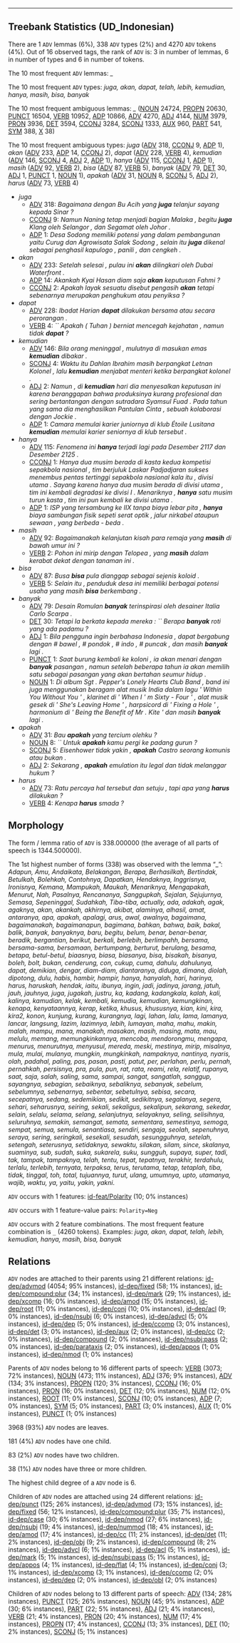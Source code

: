 

--------------------------------------------------------------------------------

## Treebank Statistics (UD_Indonesian)

There are 1 `ADV` lemmas (6%), 338 `ADV` types (2%) and 4270 `ADV` tokens (4%).
Out of 16 observed tags, the rank of `ADV` is: 3 in number of lemmas, 6 in number of types and 6 in number of tokens.

The 10 most frequent `ADV` lemmas: <em>_</em>

The 10 most frequent `ADV` types:  <em>juga, akan, dapat, telah, lebih, kemudian, hanya, masih, bisa, banyak</em>

The 10 most frequent ambiguous lemmas: <em>_</em> ([NOUN]() 24724, [PROPN]() 20630, [PUNCT]() 16504, [VERB]() 10952, [ADP]() 10866, [ADV]() 4270, [ADJ]() 4144, [NUM]() 3979, [PRON]() 3936, [DET]() 3594, [CCONJ]() 3284, [SCONJ]() 1333, [AUX]() 960, [PART]() 541, [SYM]() 388, [X]() 38)

The 10 most frequent ambiguous types:  <em>juga</em> ([ADV]() 318, [CCONJ]() 9, [ADP]() 1), <em>akan</em> ([ADV]() 233, [ADP]() 14, [CCONJ]() 2), <em>dapat</em> ([ADV]() 228, [VERB]() 4), <em>kemudian</em> ([ADV]() 146, [SCONJ]() 4, [ADJ]() 2, [ADP]() 1), <em>hanya</em> ([ADV]() 115, [CCONJ]() 1, [ADP]() 1), <em>masih</em> ([ADV]() 92, [VERB]() 2), <em>bisa</em> ([ADV]() 87, [VERB]() 5), <em>banyak</em> ([ADV]() 79, [DET]() 30, [ADJ]() 1, [PUNCT]() 1, [NOUN]() 1), <em>apakah</em> ([ADV]() 31, [NOUN]() 8, [SCONJ]() 5, [ADJ]() 2), <em>harus</em> ([ADV]() 73, [VERB]() 4)


* <em>juga</em>
  * [ADV]() 318: <em>Bagaimana dengan Bu Acih yang <b>juga</b> telanjur sayang kepada Sinar ?</em>
  * [CCONJ]() 9: <em>Namun Naning tetap menjadi bagian Malaka , begitu <b>juga</b> Klang oleh Selangor , dan Segamat oleh Johor .</em>
  * [ADP]() 1: <em>Desa Sodong memiliki potensi yang dalam pembangunan yaitu Curug dan Agrowisata Salak Sodong , selain itu <b>juga</b> dikenal sebagai penghasil kapulogo , panili , dan cengkeh .</em>
* <em>akan</em>
  * [ADV]() 233: <em>Setelah selesai , pulau ini <b>akan</b> dilingkari oleh Dubai Waterfront .</em>
  * [ADP]() 14: <em>Akankah Kyai Hasan diam saja <b>akan</b> keputusan Fahmi ?</em>
  * [CCONJ]() 2: <em>Apakah layak sesuatu disebut pengasih <b>akan</b> tetapi sebenarnya merupakan penghukum atau penyiksa ?</em>
* <em>dapat</em>
  * [ADV]() 228: <em>Ibadat Harian <b>dapat</b> dilakukan bersama atau secara perorangan .</em>
  * [VERB]() 4: <em>`` Apakah ( Tuhan ) berniat mencegah kejahatan , namun tidak <b>dapat</b> ?</em>
* <em>kemudian</em>
  * [ADV]() 146: <em>Bila orang meninggal , mulutnya di masukan emas <b>kemudian</b> dibakar .</em>
  * [SCONJ]() 4: <em>Waktu itu Dahlan Ibrahim masih berpangkat Letnan Kolonel , lalu <b>kemudian</b> menjabat menteri ketika berpangkat kolonel .</em>
  * [ADJ]() 2: <em>Namun , di <b>kemudian</b> hari dia menyesalkan keputusan ini karena beranggapan bahwa produksinya kurang profesional dan sering bertantangan dengan sutradara Syamsul Fuad . Pada tahun yang sama dia menghasilkan Pantulan Cinta , sebuah kolaborasi dengan Jockie .</em>
  * [ADP]() 1: <em>Camara memulai karier juniornya di klub Étoile Lusitana <b>kemudian</b> memulai karier seniornya di klub tersebut .</em>
* <em>hanya</em>
  * [ADV]() 115: <em>Fenomena ini <b>hanya</b> terjadi lagi pada Desember 2117 dan Desember 2125 .</em>
  * [CCONJ]() 1: <em>Hanya dua musim berada di kasta kedua kompetisi sepakbola nasional , tim berjuluk Laskar Padjadjaran sukses menembus pentas tertinggi sepakbola nasional kala itu , divisi utama . Sayang karena hanya dua musim berada di divisi utama , tim ini kembali degradasi ke divisi I . Menariknya , <b>hanya</b> satu musim turun kasta , tim ini pun kembali ke divisi utama .</em>
  * [ADP]() 1: <em>ISP yang tersambung ke IIX tanpa biaya lebar pita , <b>hanya</b> biaya sambungan fisik sepeti serat optik , jalur nirkabel ataupun sewaan , yang berbeda - beda .</em>
* <em>masih</em>
  * [ADV]() 92: <em>Bagaimanakah kelanjutan kisah para remaja yang <b>masih</b> di bawah umur ini ?</em>
  * [VERB]() 2: <em>Pohon ini mirip dengan Telopea , yang <b>masih</b> dalam kerabat dekat dengan tanaman ini .</em>
* <em>bisa</em>
  * [ADV]() 87: <em>Busa <b>bisa</b> pula dianggap sebagai sejenis koloid .</em>
  * [VERB]() 5: <em>Selain itu , penduduk desa ini memiliki berbagai potensi usaha yang masih <b>bisa</b> berkembang .</em>
* <em>banyak</em>
  * [ADV]() 79: <em>Desain Romulan <b>banyak</b> terinspirasi oleh desainer Italia Carlo Scarpa .</em>
  * [DET]() 30: <em>Tetapi Ia berkata kepada mereka : `` Berapa <b>banyak</b> roti yang ada padamu ?</em>
  * [ADJ]() 1: <em>Bila pengguna ingin berbahasa Indonesia , dapat bergabung dengan # bawel , # pondok , # indo , # puncak , dan masih <b>banyak</b> lagi .</em>
  * [PUNCT]() 1: <em>Saat burung kembali ke koloni , ia akan menari dengan <b>banyak</b> pasangan , namun setelah beberapa tahun ia akan memilih satu sebagai pasangan yang akan bertahan seumur hidup .</em>
  * [NOUN]() 1: <em>Di album Sgt . Pepper's Lonely Hearts Club Band , band ini juga menggunakan beragam alat musik India dalam lagu ' Within You Without You ' , klarinet di ' When I ' m Sixty - Four ' , alat musik gesek di ' She's Leaving Home ' , harpsicord di ' Fixing a Hole ' , harmonium di ' Being the Benefit of Mr . Kite ' dan masih <b>banyak</b> lagi .</em>
* <em>apakah</em>
  * [ADV]() 31: <em>Bau <b>apakah</b> yang tercium olehku ?</em>
  * [NOUN]() 8: <em>`` Untuk <b>apakah</b> kamu pergi ke padang gurun ?</em>
  * [SCONJ]() 5: <em>Eisenhower tidak yakin , <b>apakah</b> Castro seorang komunis atau bukan .</em>
  * [ADJ]() 2: <em>Sekarang , <b>apakah</b> emulation itu legal dan tidak melanggar hukum ?</em>
* <em>harus</em>
  * [ADV]() 73: <em>Ratu percaya hal tersebut dan setuju , tapi apa yang <b>harus</b> dilakukan ?</em>
  * [VERB]() 4: <em>Kenapa <b>harus</b> smada ?</em>

## Morphology

The form / lemma ratio of `ADV` is 338.000000 (the average of all parts of speech is 1344.500000).

The 1st highest number of forms (338) was observed with the lemma “_”: <em>Adapun, Amu, Andaikata, Belakangan, Berapa, Berhasilkah, Bertindak, Betulkah, Bolehkah, Contohnya, Dapatkan, Hendaknya, Inggrisnya, Ironisnya, Kemana, Mampukah, Maukah, Menariknya, Mengapakah, Menurut, Nah, Pasalnya, Rencananya, Sanggupkah, Sejalan, Sejujurnya, Semasa, Sepeninggal, Sudahkah, Tiba-tiba, actually, ada, adakah, agak, agaknya, akan, akankah, akhirnya, akibat, alaminya, alhasil, amat, antaranya, apa, apakah, apalagi, arus, awal, awalnya, bagaimana, bagaimanakah, bagaimanapun, bagimana, bahkan, bahwa, baik, bakal, balik, banyak, banyaknya, baru, begitu, belum, benar, benar-benar, beradik, bergantian, berikut, berkali, berlebih, berlimpahh, bersama, bersama-sama, bersamaan, bertumpang, berturut, berulang, besama, betapa, betul-betul, biaasnya, biasa, biasanya, bisa, bisakah, bisanya, boleh, bolt, bukan, cenderung, con, cukup, cuma, dahulu, dahulunya, dapat, demikian, dengar, diam-diam, diantaranya, diduga, dimana, diolah, dipotong, dulu, habis, hambir, hampir, hanya, hanyalah, hari, harinya, harus, haruskah, hendak, iaitu, ibunya, ingin, jadi, jadinya, jarang, jatuh, jauh, jauhnya, juga, jugakah, justru, ka, kadang, kadangkala, kalah, kali, kalinya, kamudian, kelak, kembali, kemudia, kemudian, kemungkinan, kenapa, kenyataannya, kerap, ketika, khusus, khususnya, kian, kini, kira, kira2, konon, kunjung, kurang, kurangnya, lagi, lahan, lalu, lama, lamanya, lancar, langsung, lazim, lazimnya, lebih, lumayan, maha, mahu, makin, malah, mampu, mana, manakah, masakan, masih, masing, mata, mau, melulu, memang, memungkinkannya, mencoba, mendorongmu, mengapa, menurus, menurutnya, menyusul, mereda, meski, mestinya, mirip, misalnya, mula, mulai, mulanya, mungkin, mungkinkah, nampaknya, nantinya, nyaris, olah, padahal, paling, pas, pasan, pasti, patut, per, perlahan, perlu, pernah, pernahkah, persisnya, pra, pula, pun, rat, rata, reami, rela, relatif, rupanya, saat, saja, salah, saling, sama, sampai, sangat, sangatlah, sanggup, sayangnya, sebagian, sebaiknya, sebaliknya, sebanyak, sebelum, sebelumnya, sebenarnya, sebentar, sebetulnya, sebisa, secara, secepatnya, sedang, sedemikian, sedikit, sedikitnya, segalanya, segera, sehari, seharusnya, seiring, sekali, sekaligus, sekalipun, sekarang, sekedar, selain, selalu, selama, selang, selanjutnya, selayaknya, seling, selisihnya, seluruhnya, semakin, semangat, semata, sementara, semestinya, semoga, sempat, semua, semula, senantiasa, sendiri, sengaja, seolah, sepenuhnya, seraya, sering, seringkali, sesekali, sesudah, sesungguhnya, setelah, setengah, seterusnya, setidaknya, sewaktu, silakan, silam, since, skalanya, suaminya, sub, sudah, suka, sukarela, suku, sungguh, supaya, super, tadi, tak, tampak, tampaknya, telah, tentu, tepat, tepatnya, terakhir, terdahulu, terlalu, terlebih, ternyata, terpaksa, terus, terutama, tetap, tetaplah, tiba, tidak, tinggal, toh, total, tujuannya, turut, ulang, umumnya, upto, utamanya, wajib, waktu, ya, yaitu, yakin, yakni</em>.

`ADV` occurs with 1 features: [id-feat/Polarity]() (10; 0% instances)

`ADV` occurs with 1 feature-value pairs: `Polarity=Neg`

`ADV` occurs with 2 feature combinations.
The most frequent feature combination is `_` (4260 tokens).
Examples: <em>juga, akan, dapat, telah, lebih, kemudian, hanya, masih, bisa, banyak</em>


## Relations

`ADV` nodes are attached to their parents using 21 different relations: [id-dep/advmod]() (4054; 95% instances), [id-dep/fixed]() (58; 1% instances), [id-dep/compound:plur]() (34; 1% instances), [id-dep/mark]() (29; 1% instances), [id-dep/xcomp]() (16; 0% instances), [id-dep/amod]() (15; 0% instances), [id-dep/root]() (11; 0% instances), [id-dep/conj]() (10; 0% instances), [id-dep/acl]() (9; 0% instances), [id-dep/nsubj]() (6; 0% instances), [id-dep/advcl]() (5; 0% instances), [id-dep/dep]() (5; 0% instances), [id-dep/ccomp]() (3; 0% instances), [id-dep/det]() (3; 0% instances), [id-dep/aux]() (2; 0% instances), [id-dep/cc]() (2; 0% instances), [id-dep/compound]() (2; 0% instances), [id-dep/nsubj:pass]() (2; 0% instances), [id-dep/parataxis]() (2; 0% instances), [id-dep/appos]() (1; 0% instances), [id-dep/nmod]() (1; 0% instances)

Parents of `ADV` nodes belong to 16 different parts of speech: [VERB]() (3073; 72% instances), [NOUN]() (473; 11% instances), [ADJ]() (376; 9% instances), [ADV]() (134; 3% instances), [PROPN]() (120; 3% instances), [CCONJ]() (16; 0% instances), [PRON]() (16; 0% instances), [DET]() (12; 0% instances), [NUM]() (12; 0% instances), [ROOT]() (11; 0% instances), [SCONJ]() (10; 0% instances), [ADP]() (7; 0% instances), [SYM]() (5; 0% instances), [PART]() (3; 0% instances), [AUX]() (1; 0% instances), [PUNCT]() (1; 0% instances)

3968 (93%) `ADV` nodes are leaves.

181 (4%) `ADV` nodes have one child.

83 (2%) `ADV` nodes have two children.

38 (1%) `ADV` nodes have three or more children.

The highest child degree of a `ADV` node is 6.

Children of `ADV` nodes are attached using 24 different relations: [id-dep/punct]() (125; 26% instances), [id-dep/advmod]() (73; 15% instances), [id-dep/fixed]() (56; 12% instances), [id-dep/compound:plur]() (35; 7% instances), [id-dep/case]() (30; 6% instances), [id-dep/nmod]() (27; 6% instances), [id-dep/nsubj]() (19; 4% instances), [id-dep/nummod]() (18; 4% instances), [id-dep/amod]() (17; 4% instances), [id-dep/cc]() (11; 2% instances), [id-dep/det]() (11; 2% instances), [id-dep/obj]() (9; 2% instances), [id-dep/compound]() (8; 2% instances), [id-dep/advcl]() (6; 1% instances), [id-dep/acl]() (5; 1% instances), [id-dep/mark]() (5; 1% instances), [id-dep/nsubj:pass]() (5; 1% instances), [id-dep/appos]() (4; 1% instances), [id-dep/flat]() (4; 1% instances), [id-dep/conj]() (3; 1% instances), [id-dep/xcomp]() (3; 1% instances), [id-dep/ccomp]() (2; 0% instances), [id-dep/dep]() (2; 0% instances), [id-dep/obl]() (2; 0% instances)

Children of `ADV` nodes belong to 13 different parts of speech: [ADV]() (134; 28% instances), [PUNCT]() (125; 26% instances), [NOUN]() (45; 9% instances), [ADP]() (30; 6% instances), [PART]() (22; 5% instances), [ADJ]() (21; 4% instances), [VERB]() (21; 4% instances), [PRON]() (20; 4% instances), [NUM]() (17; 4% instances), [PROPN]() (17; 4% instances), [CCONJ]() (13; 3% instances), [DET]() (10; 2% instances), [SCONJ]() (5; 1% instances)

